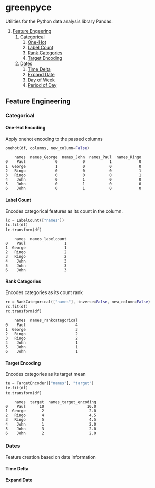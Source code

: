 # greenpyce
Utilities for the Python data analysis library Pandas.

1. [Feature Engeering](#feature-engineering)  
    1. [Categorical](#categorical)  
         1. [One-Hot](#one-hot-encoding)  
         2. [Label Count](#label-count)  
         3. [Rank Categories](#rank-categories)  
         4. [Target Encoding](#target-encoding)  
    2. [Dates](#dates)  
         1. [Time Delta](#time-delta)  
		 2. [Expand Date](#expand-date)  
		 3. [Day of Week](#day-of-week)  
		 4. [Period of Day](#period-of-day)

## Feature Engineering  
### Categorical
#### One-Hot Encoding
Apply onehot encoding to the passed columns
  
```python
onehot(df, columns, new_column=False)
```
  
```
    names  names_George  names_John  names_Paul  names_Ringo
0    Paul             0           0           1            0
1  George             1           0           0            0
2   Ringo             0           0           0            1
3   Ringo             0           0           0            1
4    John             0           1           0            0
5    John             0           1           0            0
6    John             0           1           0            0
```

#### Label Count  
Encodes categorical features as its count in the column.

```python
lc = LabelCount(["names"])
lc.fit(df)
lc.transform(df)
```

```
    names  names_labelcount
0    Paul                 1
1  George                 1
2   Ringo                 2
3   Ringo                 2
4    John                 3
5    John                 3
6    John                 3

```

#### Rank Categories	  

Encodes categories as its count rank

```python
rc = RankCategorical(["names"], inverse=False, new_column=False)
rc.fit(df)
rc.transform(df)
```
  
```
    names  names_rankcategorical
0    Paul                      4
1  George                      3
2   Ringo                      2
3   Ringo                      2
4    John                      1
5    John                      1
6    John                      1

```

#### Target Encoding

Encodes categories as its target mean

```python
te = TargetEncoder(["names"], "target")
te.fit(df)
te.transform(df)
```
  
```
    names  target  names_target_encoding
0    Paul      10                   10.0
1  George       2                    2.0
2   Ringo       4                    4.5
3   Ringo       5                    4.5
4    John       1                    2.0
5    John       3                    2.0
6    John       2                    2.0

```
### Dates
Feature creation based on date information  

#### Time Delta

#### Expand Date
